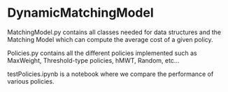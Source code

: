 # DynamicMatchingModel

MatchingModel.py contains all classes needed for data structures and the Matching Model which can compute the average cost of a given policy.

Policies.py contains all the different policies implemented such as MaxWeight, Threshold-type policies, hMWT, Random, etc...

testPolicies.ipynb is a notebook where we compare the performance of various policies.
